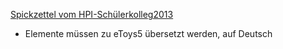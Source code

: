 
[Spickzettel vom HPI-Schülerkolleg2013](/merkblätter/phidgets+etoys)

- Elemente müssen zu eToys5 übersetzt werden, auf Deutsch


